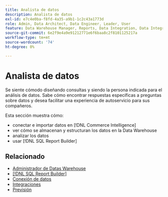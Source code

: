 ```yaml
---
title: Analista de datos
description: Analista de datos
exl-id: e7c4e0ba-f8fd-4a35-a9b1-1c2c43a1773d
role: Admin, Data Architect, Data Engineer, Leader, User
feature: Data Warehouse Manager, Reports, Data Integration, Data Integration
source-git-commit: 6e2f9e4a9e91212771e6f6baa8c2f8101125217a
workflow-type: tm+mt
source-wordcount: '74'
ht-degree: 0%

---
```


# Analista de datos

Se siente cómodo diseñando consultas y siendo la persona indicada para el análisis de datos. Sabe cómo encontrar respuestas específicas a preguntas sobre datos y desea facilitar una experiencia de autoservicio para sus compañeros.

Esta sección muestra cómo:
* conectar e importar datos en [!DNL Commerce Intelligence]
* ver cómo se almacenan y estructuran los datos en la Data Warehouse
* analizar los datos
* usar [!DNL SQL Report Builder]

## Relacionado

* [Administrador de Datas Warehouse](../mbi/data-analyst/data-warehouse-mgr/tour-dwm.md)
* [[!DNL SQL Report Builder]](data-analyst/dev-reports/sql-rpt-bldr.md)
* [Conexión de datos](../mbi/data-analyst/importing-data/connecting-data/connecting-data.md)
* [Integraciones](../mbi/data-analyst/importing-data/integrations/magento.md)
* [Previsión](../mbi/data-analyst/analysis/forecasting.md)
